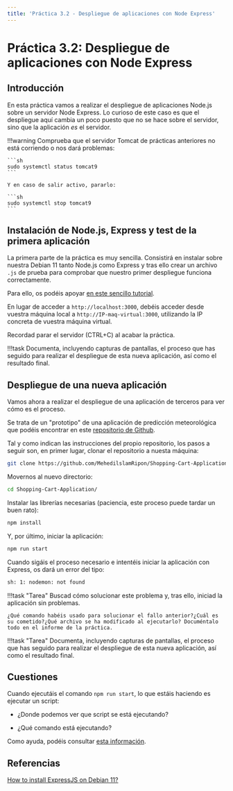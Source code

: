 ```yaml
---
title: 'Práctica 3.2 - Despliegue de aplicaciones con Node Express'
---
```


# Práctica 3.2: Despliegue de aplicaciones con Node Express

## Introducción

En esta práctica vamos a realizar el despliegue de aplicaciones Node.js sobre un servidor Node Express. Lo curioso de este caso es que el despliegue aquí cambia un poco puesto que no se hace sobre el servidor, sino que la aplicación *es* el servidor.

!!!warning
    Comprueba que el servidor Tomcat de prácticas anteriores no está corriendo o nos dará problemas:

    ```sh
    sudo systemctl status tomcat9
    ```

    Y en caso de salir activo, pararlo:

    ```sh
    sudo systemctl stop tomcat9
    ```

## Instalación de Node.js, Express y test de la primera aplicación

La primera parte de la práctica es muy sencilla. Consistirá en instalar sobre nuestra Debian 11 tanto Node.js como Express y tras ello crear un archivo `.js` de prueba para comprobar que nuestro primer despliegue funciona correctamente.

Para ello, os podéis apoyar [en este sencillo tutorial](https://itslinuxfoss.com/install-node-js-npm-debian-12-linux/).

En lugar de acceder a `http://localhost:3000`, debéis acceder desde vuestra máquina local a `http://IP-maq-virtual:3000`, utilizando la IP concreta de vuestra máquina virtual.

Recordad parar el servidor (CTRL+C) al acabar la práctica.

!!!task 
    Documenta, incluyendo capturas de pantallas, el proceso que has seguido para realizar el despliegue de esta nueva aplicación, así como el resultado final.

## Despliegue de una nueva aplicación

Vamos ahora a realizar el despliegue de una aplicación de terceros para ver cómo es el proceso.

Se trata de un "prototipo" de una aplicación de predicción meteorológica que podéis encontrar en este [repositorio de Github](https://github.com/alexkowsik/react-weather-app). 

Tal y como indican las instrucciones del propio repositorio, los pasos a seguir son, en primer lugar, clonar el repositorio a nuesta máquina:

```sh
git clone https://github.com/MehedilslamRipon/Shopping-Cart-Application
```
Movernos al nuevo directorio:

```sh
cd Shopping-Cart-Application/
```

Instalar las librerías necesarias (paciencia, este proceso puede tardar un buen rato):

```sh
npm install
```


Y, por último, iniciar la aplicación:

```sh
npm run start
```

Cuando sigáis el proceso necesario e intentéis iniciar la aplicación con Express, os dará un error del tipo:

```sh
sh: 1: nodemon: not found
```
!!!task "Tarea"
    Buscad cómo solucionar este problema y, tras ello, iniciad la aplicación sin problemas.

    ¿Qué comando habéis usado para solucionar el fallo anterior?¿Cuál es su cometido?¿Qué archivo se ha modificado al ejecutarlo? Documéntalo todo en el informe de la práctica.     

!!!task "Tarea"
    Documenta, incluyendo capturas de pantallas, el proceso que has seguido para realizar el despliegue de esta nueva aplicación, así como el resultado final.

## Cuestiones

Cuando ejecutáis el comando `npm run start`, lo que estáis haciendo es ejecutar un script:

- ¿Donde podemos ver que script se está ejecutando?

- ¿Qué comando está ejecutando?

Como ayuda, podéis consultar [esta información](https://www.freecodecamp.org/espanol/news/node-js-npm-tutorial/).

## Referencias

[How to install ExpressJS on Debian 11?](https://unixcop.com/how-to-install-expressjs-on-debian-11/)
